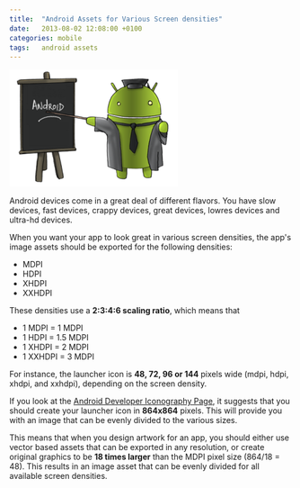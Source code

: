 ```yaml
---
title:  "Android Assets for Various Screen densities"
date: 	2013-08-02 12:08:00 +0100
categories: mobile
tags: 	android assets
---
```



![Counter](/assets/img/blog/2013-08-05-android.png)


Android devices come in a great deal of different flavors. You have slow devices,
fast devices, crappy devices, great devices, lowres devices and ultra-hd devices.

When you want your app to look great in various screen densities, the app's image
assets should be exported for the following densities:

* MDPI
* HDPI
* XHDPI
* XXHDPI

These densities use a **2:3:4:6 scaling ratio**, which means that

* 1 MDPI = 1 MDPI
* 1 HDPI = 1.5 MDPI
* 1 XHDPI = 2 MDPI
* 1 XXHDPI = 3 MDPI

For instance, the launcher icon is **48, 72, 96 or 144** pixels wide (mdpi, hdpi,
xhdpi, and xxhdpi), depending on the screen density.

If you look at the [Android Developer Iconography Page](http://developer.android.com/design/style/iconography.html),
it suggests that you should create your launcher icon in **864x864** pixels. This
will provide you with an image that can be evenly divided to the various sizes.

This means that when you design artwork for an app, you should either use vector
based assets that can be exported in any resolution, or create original graphics
to be **18 times larger** than the MDPI pixel size (864/18 = 48). This results in
an image asset that can be evenly divided for all available screen densities.